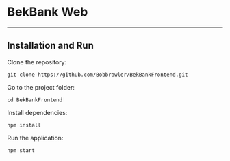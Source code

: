 # BekBank Web

---

## Installation and Run
Clone the repository:
```
git clone https://github.com/Bobbrawler/BekBankFrontend.git
```
Go to the project folder:
```
cd BekBankFrontend
```
Install dependencies:
```
npm install
```
Run the application:
```
npm start
```